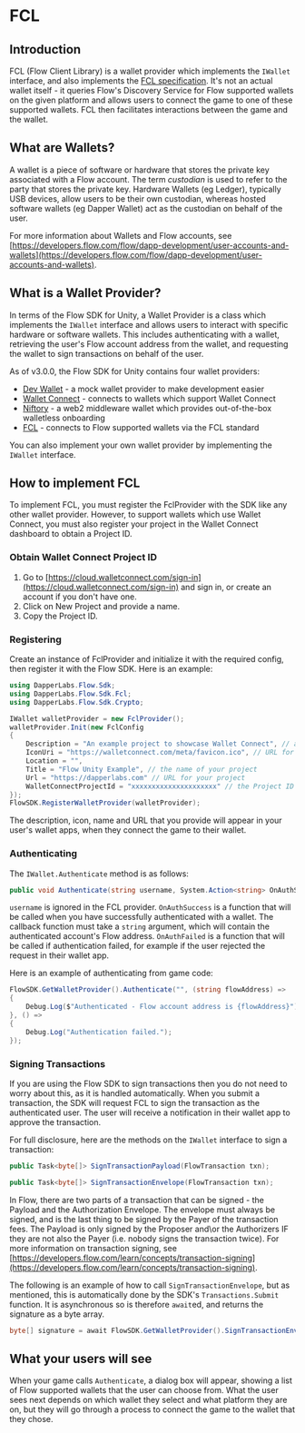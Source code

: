 # FCL

## Introduction

FCL (Flow Client Library) is a wallet provider which implements the `IWallet` interface, and also implements the [FCL specification](https://github.com/onflow/flips/blob/main/application/20221108-fcl-specification.md). It's not an actual wallet itself - it queries Flow's Discovery Service for Flow supported wallets on the given platform and allows users to connect the game to one of these supported wallets. FCL then facilitates interactions between the game and the wallet. 

## What are Wallets? 

A wallet is a piece of software or hardware that stores the private key associated with a Flow account. The term *custodian* is used to refer to the party that stores the private key. Hardware Wallets (eg Ledger), typically USB devices, allow users to be their own custodian, whereas hosted software wallets (eg Dapper Wallet) act as the custodian on behalf of the user. 

For more information about Wallets and Flow accounts, see [https://developers.flow.com/flow/dapp-development/user-accounts-and-wallets](https://developers.flow.com/flow/dapp-development/user-accounts-and-wallets). 

## What is a Wallet Provider? 

In terms of the Flow SDK for Unity, a Wallet Provider is a class which implements the `IWallet` interface and allows users to interact with specific hardware or software wallets. This includes authenticating with a wallet, retrieving the user's Flow account address from the wallet, and requesting the wallet to sign transactions on behalf of the user. 

As of v3.0.0, the Flow SDK for Unity contains four wallet providers: 

- [Dev Wallet](https://developers.flow.com/tools/unity-sdk/guides/dev-wallet) - a mock wallet provider to make development easier
- [Wallet Connect](https://developers.flow.com/tools/unity-sdk/guides/wallet-connect) - connects to wallets which support Wallet Connect
- [Niftory](https://developers.flow.com/tools/unity-sdk/guides/niftory-wallet) -  a web2 middleware wallet which provides out-of-the-box walletless onboarding
- [FCL](https://developers.flow.com/tools/unity-sdk/guides/fcl) - connects to Flow supported wallets via the FCL standard

You can also implement your own wallet provider by implementing the `IWallet` interface. 

## How to implement FCL

To implement FCL, you must register the FclProvider with the SDK like any other wallet provider. However, to support wallets which use Wallet Connect, you must also register your project in the Wallet Connect dashboard to obtain a Project ID. 

### Obtain Wallet Connect Project ID

1. Go to [https://cloud.walletconnect.com/sign-in](https://cloud.walletconnect.com/sign-in) and sign in, or create an account if you don't have one. 
2. Click on New Project and provide a name. 
3. Copy the Project ID. 

### Registering

Create an instance of FclProvider and initialize it with the required config, then register it with the Flow SDK. Here is an example:

```csharp
using DapperLabs.Flow.Sdk;
using DapperLabs.Flow.Sdk.Fcl;
using DapperLabs.Flow.Sdk.Crypto;

IWallet walletProvider = new FclProvider();
walletProvider.Init(new FclConfig
{
    Description = "An example project to showcase Wallet Connect", // a description for your project
    IconUri = "https://walletconnect.com/meta/favicon.ico", // URL for an icon for your project
    Location = "",
    Title = "Flow Unity Example", // the name of your project
    Url = "https://dapperlabs.com" // URL for your project
    WalletConnectProjectId = "xxxxxxxxxxxxxxxxxxxxx" // the Project ID from the previous step
});
FlowSDK.RegisterWalletProvider(walletProvider);
```

The description, icon, name and URL that you provide will appear in your user's wallet apps, when they connect the game to their wallet. 

### Authenticating

The `IWallet.Authenticate` method is as follows: 

```csharp
public void Authenticate(string username, System.Action<string> OnAuthSuccess, System.Action OnAuthFailed);
```

`username` is ignored in the FCL provider. 
`OnAuthSuccess` is a function that will be called when you have successfully authenticated with a wallet. The callback function must take a `string` argument, which will contain the authenticated account's Flow address. 
`OnAuthFailed` is a function that will be called if authentication failed, for example if the user rejected the request in their wallet app. 

Here is an example of authenticating from game code: 

```csharp
FlowSDK.GetWalletProvider().Authenticate("", (string flowAddress) => 
{
    Debug.Log($"Authenticated - Flow account address is {flowAddress}");
}, () => 
{
    Debug.Log("Authentication failed.");
});
```

### Signing Transactions

If you are using the Flow SDK to sign transactions then you do not need to worry about this, as it is handled automatically. When you submit a transaction, the SDK will request FCL to sign the transaction as the authenticated user. The user will receive a notification in their wallet app to approve the transaction. 

For full disclosure, here are the methods on the `IWallet` interface to sign a transaction: 

```csharp
public Task<byte[]> SignTransactionPayload(FlowTransaction txn);

public Task<byte[]> SignTransactionEnvelope(FlowTransaction txn);
```

In Flow, there are two parts of a transaction that can be signed - the Payload and the Authorization Envelope. The envelope must always be signed, and is the last thing to be signed by the Payer of the transaction fees. The Payload is only signed by the Proposer and\or the Authorizers IF they are not also the Payer (i.e. nobody signs the transaction twice). For more information on transaction signing, see [https://developers.flow.com/learn/concepts/transaction-signing](https://developers.flow.com/learn/concepts/transaction-signing). 

The following is an example of how to call `SignTransactionEnvelope`, but as mentioned, this is automatically done by the SDK's `Transactions.Submit` function. It is asynchronous so is therefore `await`ed, and returns the signature as a byte array. 

```csharp
byte[] signature = await FlowSDK.GetWalletProvider().SignTransactionEnvelope(txRequest);
```

## What your users will see

When your game calls `Authenticate`, a dialog box will appear, showing a list of Flow supported wallets that the user can choose from. What the user sees next depends on which wallet they select and what platform they are on, but they will go through a process to connect the game to the wallet that they chose. 
